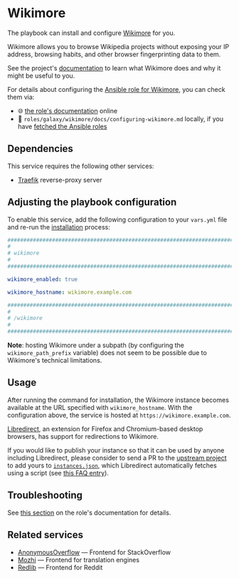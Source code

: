 <!--
SPDX-FileCopyrightText: 2020 - 2024 MDAD project contributors
SPDX-FileCopyrightText: 2020 - 2024 Slavi Pantaleev
SPDX-FileCopyrightText: 2020 Aaron Raimist
SPDX-FileCopyrightText: 2020 Chris van Dijk
SPDX-FileCopyrightText: 2020 Dominik Zajac
SPDX-FileCopyrightText: 2020 Mickaël Cornière
SPDX-FileCopyrightText: 2022 François Darveau
SPDX-FileCopyrightText: 2022 Julian Foad
SPDX-FileCopyrightText: 2022 Warren Bailey
SPDX-FileCopyrightText: 2023 Antonis Christofides
SPDX-FileCopyrightText: 2023 Felix Stupp
SPDX-FileCopyrightText: 2023 Julian-Samuel Gebühr
SPDX-FileCopyrightText: 2023 Pierre 'McFly' Marty
SPDX-FileCopyrightText: 2024 - 2025 Suguru Hirahara

SPDX-License-Identifier: AGPL-3.0-or-later
-->

# Wikimore

The playbook can install and configure [Wikimore](https://git.private.coffee/PrivateCoffee/wikimore/) for you.

Wikimore allows you to browse Wikipedia projects without exposing your IP address, browsing habits, and other browser fingerprinting data to them.

See the project's [documentation](https://git.private.coffee/PrivateCoffee/wikimore/src/branch/main/README.md) to learn what Wikimore does and why it might be useful to you.

For details about configuring the [Ansible role for Wikimore](https://app.radicle.xyz/nodes/seed.radicle.garden/rad%3Az54oV5qKRrLSArZqdisrD9s7h9BQ), you can check them via:
- 🌐 [the role's documentation](https://app.radicle.xyz/nodes/seed.radicle.garden/rad%3Az54oV5qKRrLSArZqdisrD9s7h9BQ/tree/docs/configuring-wikimore.md) online
- 📁 `roles/galaxy/wikimore/docs/configuring-wikimore.md` locally, if you have [fetched the Ansible roles](../installing.md)

## Dependencies

This service requires the following other services:

- [Traefik](traefik.md) reverse-proxy server

## Adjusting the playbook configuration

To enable this service, add the following configuration to your `vars.yml` file and re-run the [installation](../installing.md) process:

```yaml
########################################################################
#                                                                      #
# wikimore                                                             #
#                                                                      #
########################################################################

wikimore_enabled: true

wikimore_hostname: wikimore.example.com

########################################################################
#                                                                      #
# /wikimore                                                            #
#                                                                      #
########################################################################
```

**Note**: hosting Wikimore under a subpath (by configuring the `wikimore_path_prefix` variable) does not seem to be possible due to Wikimore's technical limitations.

## Usage

After running the command for installation, the Wikimore instance becomes available at the URL specified with `wikimore_hostname`. With the configuration above, the service is hosted at `https://wikimore.example.com`.

[Libredirect](https://libredirect.github.io/), an extension for Firefox and Chromium-based desktop browsers, has support for redirections to Wikimore.

If you would like to publish your instance so that it can be used by anyone including Libredirect, please consider to send a PR to the [upstream project](https://git.private.coffee/PrivateCoffee/wikimore/) to add yours to [`instances.json`](https://git.private.coffee/PrivateCoffee/wikimore/src/branch/main/instances.json), which Libredirect automatically fetches using a script (see [this FAQ entry](https://libredirect.github.io/faq.html#where_the_hell_are_those_instances_coming_from)).

## Troubleshooting

See [this section](https://app.radicle.xyz/nodes/seed.radicle.garden/rad%3Az54oV5qKRrLSArZqdisrD9s7h9BQ/tree/docs/configuring-wikimore.md#troubleshooting) on the role's documentation for details.

## Related services

- [AnonymousOverflow](anonymousoverflow.md) — Frontend for StackOverflow
- [Mozhi](mozhi.md) — Frontend for translation engines
- [Redlib](redlib.md) — Frontend for Reddit
